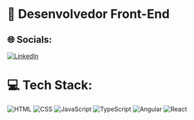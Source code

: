 # 💫 Desenvolvedor Front-End

## 🌐 Socials:
[![LinkedIn](https://img.shields.io/badge/LinkedIn-%230077B5.svg?logo=linkedin&logoColor=white)](https://linkedin.com/in/yuryfrontend) 

# 💻 Tech Stack:
![HTML](https://img.shields.io/badge/html5-%23E34F26.svg?style=for-the-badge&logo=html5&logoColor=white) ![CSS](https://img.shields.io/badge/css3-%231572B6.svg?style=for-the-badge&logo=css3&logoColor=white) ![JavaScript](https://img.shields.io/badge/javascript-%23323330.svg?style=for-the-badge&logo=javascript&logoColor=%23F7DF1E) ![TypeScript](https://img.shields.io/badge/typescript-3670A0?style=for-the-badge&logo=typescript&logoColor=ffdd54) ![Angular](https://img.shields.io/badge/angular-%23FF0000.svg?style=for-the-badge&logo=angular&logoColor=white) ![React](https://img.shields.io/badge/react-DA1F26.svg?style=for-the-badge&logo=react&logoColor=white)
<!-- Proudly created with GPRM ( https://gprm.itsvg.in ) -->
